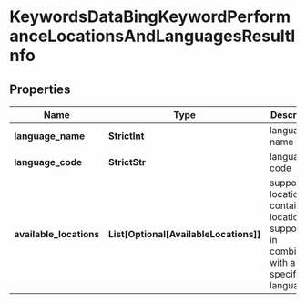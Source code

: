 # KeywordsDataBingKeywordPerformanceLocationsAndLanguagesResultInfo


## Properties

| Name | Type | Description | Notes |
|------------ | ------------- | ------------- | -------------|
**language_name** | **StrictInt** | language name |[optional]|
**language_code** | **StrictStr** | language code |[optional]|
**available_locations** | **List[Optional[AvailableLocations]]** | supported locations<br>contains locations supported in combination with a specific language |[optional]|
